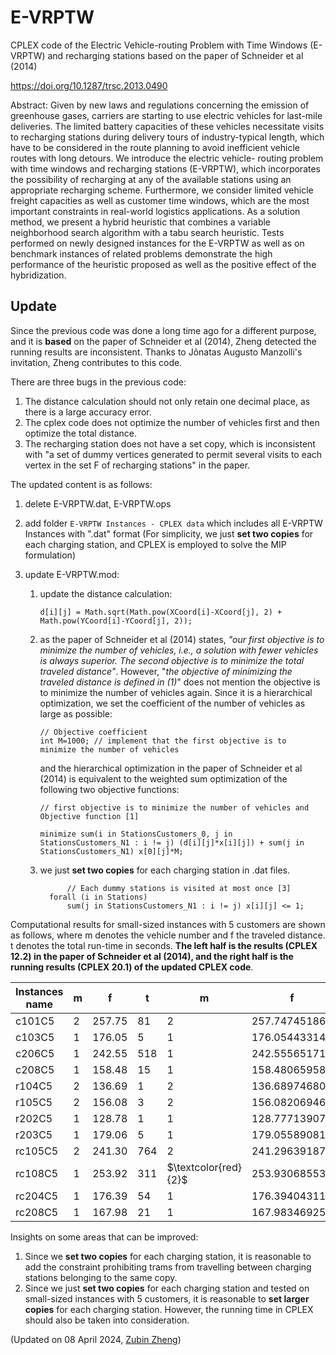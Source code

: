 # E-VRPTW

CPLEX code of the Electric Vehicle-routing Problem with Time Windows (E-VRPTW) and recharging stations based on the paper of Schneider et al (2014)

https://doi.org/10.1287/trsc.2013.0490

Abstract: Given by new laws and regulations concerning the emission of greenhouse gases, carriers are starting to use electric vehicles for last-mile deliveries. The limited battery capacities of these vehicles necessitate visits to recharging stations during delivery tours of industry-typical length, which have to be considered in the route planning to avoid inefficient vehicle routes with long detours. We introduce the electric vehicle- routing problem with time windows and recharging stations (E-VRPTW), which incorporates the possibility of recharging at any of the available stations using an appropriate recharging scheme. Furthermore, we consider limited vehicle freight capacities as well as customer time windows, which are the most important constraints in real-world logistics applications. As a solution method, we present a hybrid heuristic that combines a variable neighborhood search algorithm with a tabu search heuristic. Tests performed on newly designed instances for the E-VRPTW as well as on benchmark instances of related problems demonstrate the high performance of the heuristic proposed as well as the positive effect of the hybridization.



## Update

Since the previous code was done a long time ago for a different purpose, and it is **based** on the paper of Schneider et al (2014), Zheng detected the running results are inconsistent. Thanks to Jônatas Augusto Manzolli's invitation, Zheng contributes to this code.

There are three bugs in the previous code:

1. The distance calculation should not only retain one decimal place, as there is a large accuracy error.
2. The cplex code does not optimize the number of vehicles first and then optimize the total distance.
3. The recharging station does not have a set copy, which is inconsistent with "a set of dummy vertices generated to permit several visits to each vertex in the set F of recharging stations" in the paper.

The updated content is as follows:

1. delete E-VRPTW.dat,  E-VRPTW.ops

2. add folder `E-VRPTW Instances - CPLEX data` which includes all E-VRPTW Instances with ".dat" format  (For simplicity, we just **set two copies** for each charging station, and CPLEX is employed to solve the MIP formulation) 

3. update E-VRPTW.mod:

   1. update the distance calculation: 

      ```AMPL
      d[i][j] = Math.sqrt(Math.pow(XCoord[i]-XCoord[j], 2) + Math.pow(YCoord[i]-YCoord[j], 2));
      ```

   2. as the paper of Schneider et al (2014) states, *"our first objective is to minimize the number of vehicles, i.e., a solution with fewer vehicles is always superior. The second objective is to minimize the total traveled distance"*. However, "*the objective of minimizing the traveled distance is defined in (1)*" does not mention the objective is to minimize the number of vehicles again. Since it is a hierarchical optimization, we set the coefficient of the number of vehicles as large as possible: 
   
      ```AMPL
      // Objective coefficient
      int M=1000; // implement that the first objective is to minimize the number of vehicles
      ```
   
      and the hierarchical optimization in the paper of Schneider et al (2014) is equivalent to the weighted sum optimization of the following two objective functions:
   
      ```AMPL
      // first objective is to minimize the number of vehicles and Objective function [1]
      
      minimize sum(i in StationsCustomers_0, j in StationsCustomers_N1 : i != j) (d[i][j]*x[i][j]) + sum(j in StationsCustomers_N1) x[0][j]*M;
      ```
   
   3. we just **set two copies** for each charging station in .dat files.
   
      ```AMPL
         	// Each dummy stations is visited at most once [3]
      	forall (i in Stations)
      		sum(j in StationsCustomers_N1 : i != j) x[i][j] <= 1;
      ```

Computational results for small-sized instances with 5 customers are shown as follows, where m denotes the vehicle number and f the traveled distance. t denotes the total run-time in seconds. **The left half is the results (CPLEX 12.2) in the paper of Schneider et al (2014), and the right half is the running results (CPLEX 20.1) of the updated CPLEX code**.

| Instances name | m    | f      | t    | m    | f             | t    |
| -------------- | ---- | ------ | ---- | ---- | ------------- | ---- |
| c101C5         | 2    | 257.75 | 81   | 2    | 257.747451864 | 0.40 |
| c103C5         | 1    | 176.05 | 5    | 1    | 176.054433149 | 0.18 |
| c206C5         | 1    | 242.55 | 518  | 1    | 242.555651715 | 3.07 |
| c208C5         | 1    | 158.48 | 15   | 1    | 158.480659584 | 0.46 |
| r104C5         | 2    | 136.69 | 1    | 2    | 136.689746806 | 0.50 |
| r105C5         | 2    | 156.08 | 3    | 2    | 156.082069464 | 0.32 |
| r202C5         | 1    | 128.78 | 1    | 1    | 128.777139072 | 1.28 |
| r203C5         | 1    | 179.06 | 5    | 1    | 179.055890818 | 3.31 |
| rc105C5        | 2    | 241.30 | 764  | 2    | 241.296391877 | 4.37 |
| rc108C5        | 1    | 253.92 | 311  | $\textcolor{red}{2}$ | 253.930685538 | 2.82 |
| rc204C5        | 1    | 176.39 | 54   | 1    | 176.394043113 | 43.72 |
| rc208C5        | 1    | 167.98 | 21   | 1    | 167.98346925 | 2.06 |

Insights on some areas that can be improved:

1.  Since we **set two copies** for each charging station, it is reasonable to add the constraint prohibiting trams from travelling between charging stations belonging to the same copy.
1.  Since we just **set two copies** for each charging station and tested on small-sized instances with 5 customers, it is reasonable to **set larger copies** for each charging station. However, the running time in CPLEX should also be taken into consideration.

(Updated on 08 April 2024, [Zubin Zheng](https://github.com/0SliverBullet))
